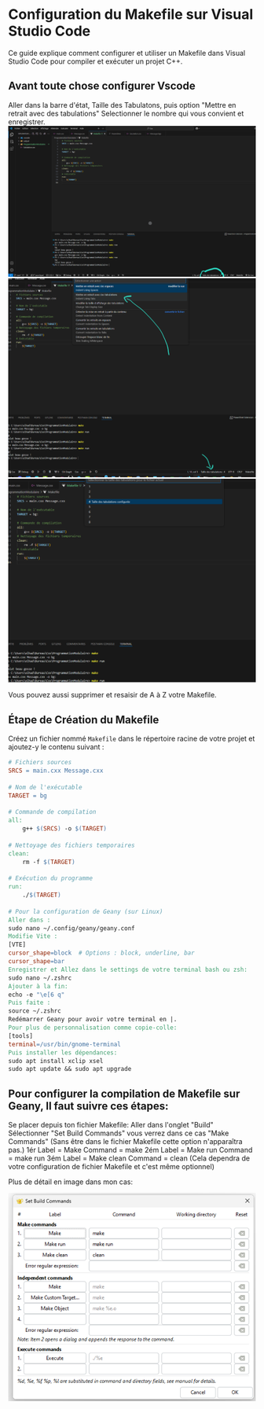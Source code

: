 # Configuration du Makefile sur Visual Studio Code

Ce guide explique comment configurer et utiliser un Makefile dans Visual Studio Code pour compiler et exécuter un projet C++.


## Avant toute chose configurer Vscode

Aller dans la barre d'état, Taille des Tabulatons, puis option "Mettre en retrait avec des tabulations"
Selectionner le nombre qui vous convient et enregistrer.
![Img1](img/Tab0.png)
![Img2](img/Tab1.png)
![Img3](img/Tab2.png)


Vous pouvez aussi supprimer et resaisir de A à Z votre Makefile.

## Étape de Création du Makefile

Créez un fichier nommé `Makefile` dans le répertoire racine de votre projet et ajoutez-y le contenu suivant :

```makefile
# Fichiers sources
SRCS = main.cxx Message.cxx

# Nom de l'exécutable
TARGET = bg

# Commande de compilation
all:
    g++ $(SRCS) -o $(TARGET)

# Nettoyage des fichiers temporaires
clean:
    rm -f $(TARGET)

# Exécution du programme
run:
    ./$(TARGET)

# Pour la configuration de Geany (sur Linux)
Aller dans :
sudo nano ~/.config/geany/geany.conf
Modifie Vite :
[VTE]
cursor_shape=block  # Options : block, underline, bar
cursor_shape=bar
Enregistrer et Allez dans le settings de votre terminal bash ou zsh:
sudo nano ~/.zshrc
Ajouter à la fin:
echo -e "\e[6 q" 
Puis faite :
source ~/.zshrc
Redémarrer Geany pour avoir votre terminal en |.
Pour plus de personnalisation comme copie-colle:
[tools]
terminal=/usr/bin/gnome-terminal
Puis installer les dépendances:
sudo apt install xclip xsel
sudo apt update && sudo apt upgrade
```


## Pour configurer la compilation de Makefile sur Geany, Il faut suivre ces étapes: 
Se placer depuis ton fichier Makefile:
Aller dans l'onglet "Build"
Sélectionner "Set Build Commands" vous verrez dans ce cas "Make Commands" (Sans être dans le fichier Makefile cette option n'apparaîtra pas.)
1ér Label =  Make       Command = make
2ém Label = Make run    Command = make run
3ém Label = Make clean  Command = clean (Cela dependra de votre configuration de fichier Makefile  et c'est même optionnel)


Plus de détail en image dans mon cas:

![Img4](img/Tab3.png)

